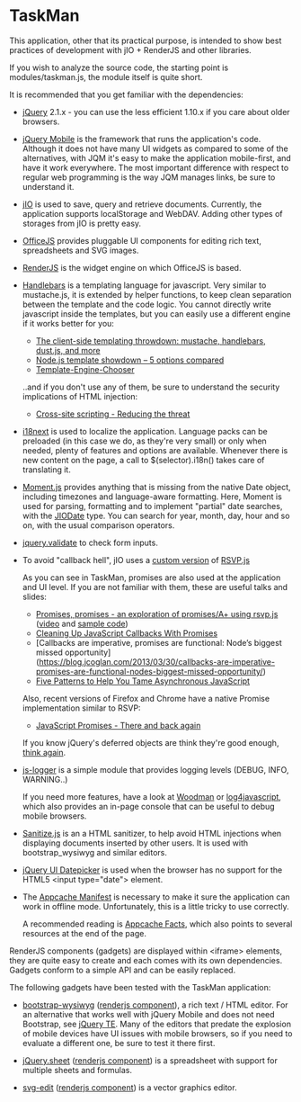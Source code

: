 TaskMan
=======

This application, other that its practical purpose, is intended to show best
practices of development with jIO + RenderJS and other libraries.

If you wish to analyze the source code, the starting point is modules/taskman.js,
the module itself is quite short.

It is recommended that you get familiar with the dependencies:

 * [jQuery](http://jquery.com) 2.1.x - you can use the less
   efficient 1.10.x if you care about older browsers.

 * [jQuery Mobile](http://jquerymobile.com/)
   is the framework that runs the application's code.
   Although it does not have many UI widgets as compared
   to some of the alternatives, with JQM it's easy to
   make the application mobile-first, and have it work
   everywhere.
   The most important difference with respect to regular
   web programming is the way JQM manages links, be sure
   to understand it.

 * [jIO](http://jio.readthedocs.org/) is used to save, query
   and retrieve documents.
   Currently, the application supports localStorage and WebDAV.
   Adding other types of storages from jIO is pretty easy.

 * [OfficeJS](https://github.com/nexedi/officejs)
   provides pluggable UI components
   for editing rich text, spreadsheets and SVG images.

 * [RenderJS](https://github.com/nexedi/renderjs)
   is the widget engine on which OfficeJS is based.

 * [Handlebars](http://handlebarsjs.com/)
   is a templating language for javascript.
   Very similar to mustache.js, it is extended by helper functions, to keep clean separation
   between the template and the code logic. You cannot directly write javascript inside
   the templates, but you can easily use a different engine if it works better for you:

   - [The client-side templating throwdown: mustache, handlebars, dust.js, and more](http://engineering.linkedin.com/frontend/client-side-templating-throwdown-mustache-handlebars-dustjs-and-more)
   - [Node.js template showdown – 5 options compared](http://www.bearfruit.org/2014/01/20/node-js-template-showdown-5-options-compared/)
   - [Template-Engine-Chooser](http://garann.github.io/template-chooser/)

   ..and if you don't use any of them, be sure to understand the security implications of HTML injection:

   - [Cross-site scripting - Reducing the threat](http://en.wikipedia.org/wiki/Cross-site_scripting#Reducing_the_threat)

 * [i18next](http://i18next.com/)
   is used to localize the application.
   Language packs can be preloaded (in this case we do, as they're very small) or only when needed,
   plenty of features and options are available.
   Whenever there is new content on the page, a call to $(selector).i18n() takes care of translating it.

 * [Moment.js](http://momentjs.com/)
   provides anything that is missing from the native Date object, including timezones and language-aware
   formatting.
   Here, Moment is used for parsing, formatting and to implement "partial" date
   searches, with the [JIODate](http://jio.readthedocs.org/en/latest/keys.html#partial-date-time-match) type.
   You can search for year, month, day, hour and so on, with the usual comparison operators.

 * [jquery.validate](http://bassistance.de/jquery-plugins/jquery-plugin-validation/)
   to check form inputs.

 * To avoid "callback hell", jIO uses a [custom version](https://github.com/nexedi/jio/blob/master/lib/rsvp/rsvp-custom.js) of [RSVP.js](https://github.com/tildeio/rsvp.js)

   As you can see in TaskMan, promises are also used at the application and UI level.
   If you are not familiar with them, these are useful talks and slides:

   - [Promises, promises - an exploration of promises/A+ using rsvp.js](http://bantic.github.io/talks-promises/)
     ([video](http://www.youtube.com/watch?v=L1arcjb3Es8) and [sample code](http://jsbin.com/OqUWagu/24))
   - [Cleaning Up JavaScript Callbacks With Promises](http://www.youtube.com/watch?v=HWGfPx9yxEA)
   - [Callbacks are imperative, promises are functional: Node’s biggest missed opportunity]
     (https://blog.jcoglan.com/2013/03/30/callbacks-are-imperative-promises-are-functional-nodes-biggest-missed-opportunity/)
   - [Five Patterns to Help You Tame Asynchronous JavaScript](http://tech.pro/blog/1402/five-patterns-to-help-you-tame-asynchronous-javascript)

   Also, recent versions of Firefox and Chrome have a native Promise implementation similar to RSVP:

   - [JavaScript Promises - There and back again](http://www.html5rocks.com/en/tutorials/es6/promises/)

   If you know jQuery's deferred objects are think they're good enough, [think again](http://domenic.me/2012/10/14/youre-missing-the-point-of-promises/).

 * [js-logger](https://github.com/jonnyreeves/js-logger)
   is a simple module that provides logging levels (DEBUG, INFO, WARNING..)

   If you need more features, have a look at [Woodman](https://github.com/joshfire/woodman) or [log4javascript](http://log4javascript.org/), which
   also provides an in-page console that can be useful to debug mobile browsers.

 * [Sanitize.js](https://github.com/gbirke/Sanitize.js)
   is an a HTML sanitizer, to help avoid HTML injections when displaying documents inserted
   by other users. It is used with bootstrap_wysiwyg and similar editors.

 * [jQuery UI Datepicker](https://github.com/arschmitz/jquery-mobile-datepicker-wrapper/) is used when the browser has no support for the HTML5 &lt;input type="date"&gt; element.

 * The [Appcache Manifest](ttp://en.wikipedia.org/wiki/AppCache) is necessary to make it sure the application can work in offline mode.
   Unfortunately, this is a little tricky to use correctly.

   A recommended reading is [Appcache Facts](http://appcachefacts.info/), which also points to several resources at the end of the page.


 RenderJS components (gadgets) are displayed within &lt;iframe&gt; elements, they are quite easy to create and each comes with its own dependencies.
 Gadgets conform to a simple API and can be easily replaced.

The following gadgets have been tested with the TaskMan application:

 * [bootstrap-wysiwyg](http://mindmup.github.io/bootstrap-wysiwyg/) ([renderjs component](https://github.com/nexedi/officejs/blob/jqs/src/gadget/bootstrap-wysiwyg.html)),
   a rich text / HTML editor.
   For an alternative that works well with jQuery Mobile and does not need Bootstrap,
   see [jQuery TE](http://jqueryte.com/).
   Many of the editors that predate the explosion of mobile devices have UI
   issues with mobile browsers, so if you need to evaluate a different one, be
   sure to test it there first.

 * [jQuery.sheet](http://visop-dev.com/Project+jQuery.sheet) ([renderjs component](https://github.com/nexedi/officejs/blob/jqs/src/gadget/jqs.html))
   is a spreadsheet with support for multiple sheets and formulas.

 * [svg-edit](https://code.google.com/p/svg-edit/) ([renderjs component](https://github.com/nexedi/officejs/blob/jqs/src/gadget/svgedit.html))
   is a vector graphics editor.


